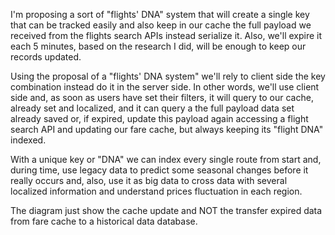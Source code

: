 I'm proposing a sort of "flights' DNA" system that will create a single key that can be tracked easily and also keep in our cache the full payload we received from the flights search APIs instead serialize it. Also, we'll expire it each 5 minutes, based on the research I did, will be enough to keep our records updated.

Using the proposal of a "flights' DNA system" we'll rely to client side the key combination instead do it in the server side. In other words, we'll use client side and, as soon as users have set their filters, it will query to our cache, already set and localized, and it can query a the full payload data set already saved or, if expired, update this payload again accessing a flight search API and updating our fare cache, but always keeping its "flight DNA" indexed.

With a unique key or "DNA" we can index every single route from start and, during time, use legacy data to predict some seasonal changes before it really occurs and, also, use it as big data to cross data with several localized information and understand prices fluctuation in each region.

The diagram just show the cache update and NOT the transfer expired data from fare cache to a historical data database.